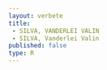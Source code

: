 ```yaml
---
layout: verbete
title:
 - SILVA, VANDERLEI VALIN
 - SILVA, Vanderlei Valin
published: false
type: R
---
```


